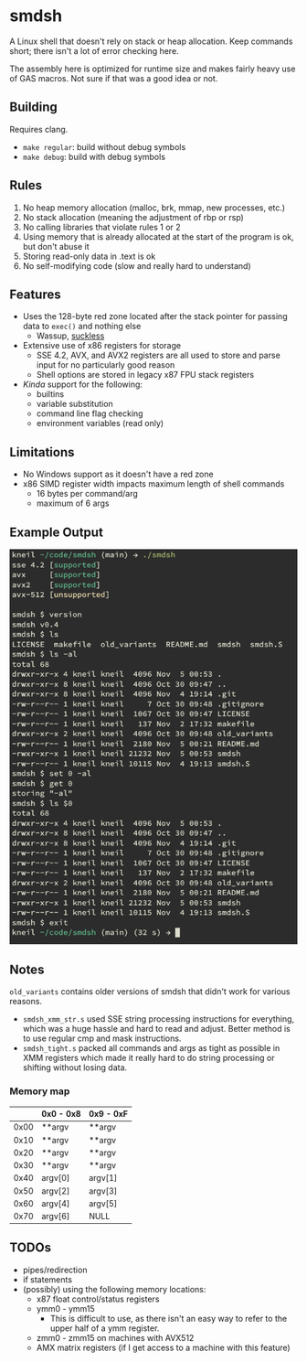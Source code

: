 # smdsh

A Linux shell that doesn't rely on stack or heap allocation.  Keep commands short; there isn't a lot of error checking here.

The assembly here is optimized for runtime size and makes fairly heavy use of GAS macros.  Not sure if that was a good idea or not.

## Building
Requires clang.
 - `make regular`: build without debug symbols
 - `make debug`: build with debug symbols

## Rules
1. No heap memory allocation (malloc, brk, mmap, new processes, etc.)
2. No stack allocation (meaning the adjustment of rbp or rsp)
3. No calling libraries that violate rules 1 or 2
4. Using memory that is already allocated at the start of the program is ok, but don't abuse it
5. Storing read-only data in .text is ok
6. No self-modifying code (slow and really hard to understand)

## Features
 - Uses the 128-byte red zone located after the stack pointer for passing data to `exec()` and nothing else
   - Wassup, [suckless](https://suckless.org/philosophy/)
 - Extensive use of x86 registers for storage
   - SSE 4.2, AVX, and AVX2 registers are all used to store and parse input for no particularly good reason
   - Shell options are stored in legacy x87 FPU stack registers
 - *Kinda* support for the following:
   - builtins
   - variable substitution
   - command line flag checking
   - environment variables (read only)

## Limitations
 - No Windows support as it doesn't have a red zone
 - x86 SIMD register width impacts maximum length of shell commands
   - 16 bytes per command/arg
   - maximum of 6 args

## Example Output
![example output](output.png)

## Notes
`old_variants` contains older versions of smdsh that didn't work for various reasons.
 - `smdsh_xmm_str.s` used SSE string processing instructions for everything, which was a huge hassle and hard to read and adjust.  Better method is to use regular cmp and mask instructions.
 - `smdsh_tight.s` packed all commands and args as tight as possible in XMM registers which made it really hard to do string processing or shifting without losing data.

### Memory map
|      | 0x0 - 0x8 | 0x9 - 0xF |
|------|-----------|-----------|
| 0x00 | **argv    | **argv    |
| 0x10 | **argv    | **argv    |
| 0x20 | **argv    | **argv    |
| 0x30 | **argv    | **argv    |
| 0x40 | argv[0]   | argv[1]   |
| 0x50 | argv[2]   | argv[3]   |
| 0x60 | argv[4]   | argv[5]   |
| 0x70 | argv[6]   | NULL      |

## TODOs
 - pipes/redirection
 - if statements
 - (possibly) using the following memory locations:
   - x87 float control/status registers
   - ymm0 - ymm15
     - This is difficult to use, as there isn't an easy way to refer to the upper half of a ymm register.
   - zmm0 - zmm15 on machines with AVX512
   - AMX matrix registers (if I get access to a machine with this feature)
